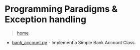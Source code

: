 # Programming Paradigms & Exception handling

> [home](../README.md)

- [bank_account.py](./bank_account.py) - Implement a Simple Bank Account Class.